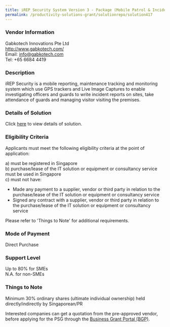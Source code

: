 ```yaml
---
title: iREP Security System Version 3 - Package (Mobile Patrol & Incident Management with 5 Body Worn Camera)
permalink: /productivity-solutions-grant/solutionrepo/solution417
---
```


### Vendor Information
Gabkotech Innovations Pte Ltd<br>http://www.gabkotech.com/<br>Email: info@gabkotech.com<br>Tel: +65 6684 4419

### Description

iREP Security is a mobile reporting, maintenance tracking and monitoring system which use GPS trackers and Live Image Captures to enable investigating officers and guards to write incident reports on sites, take attendance of guards and managing visitor visiting the premises.




### Details of Solution

Click <a href='https://www.gobusiness.gov.sg/images/psg/Gabkotech_MnP_Annex_3_Part_2.pdf' target='_blank'>here</a> to view details of solution.

### Eligibility Criteria

Applicants must meet the following eligibility criteria at the point of application:

a) must be registered in Singapore <br>
b) purchase/lease of the IT solution or equipment or consultancy service must be used in Singapore <br>
c) must not have:
- Made any payment to a supplier, vendor or third party in relation to the purchase/lease of the IT solution or equipment or consultancy service
- Signed any contract with a supplier, vendor or third party in relation to the purchase/lease of the IT solution or equipment or consultancy service

Please refer to 'Things to Note' for additional requirements.

### Mode of Payment
Direct Purchase

### Support Level
Up to 80% for SMEs <br>
N.A. for non-SMEs

### Things to Note
Minimum 30% ordinary shares (ultimate individual ownership) held directly/indirectly by Singaporean/PR

Interested companies can get a quotation from the pre-approved vendor, before applying for the PSG through the <a target='_blank' href='https://www.businessgrants.gov.sg/'>Business Grant Portal (BGP)</a>.
